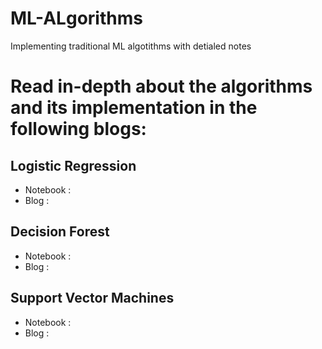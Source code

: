 # ML-ALgorithms
Implementing traditional ML algotithms with detialed notes


# Read in-depth about the algorithms and its implementation in the following blogs:


## Logistic Regression 
- Notebook :  
- Blog : 


## Decision Forest 
- Notebook :  
- Blog : 


## Support Vector Machines 
- Notebook :  
- Blog : 

